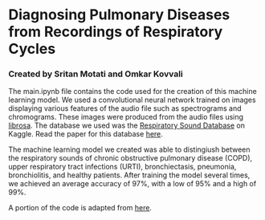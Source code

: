 # Diagnosing Pulmonary Diseases from Recordings of Respiratory Cycles
### Created by Sritan Motati and Omkar Kovvali

The main.ipynb file contains the code used for the creation of this machine learning model. We used a convolutional neural network trained on images displaying various features of the audio file such as spectrograms and chromograms. These images were produced from the audio files using [librosa](https://librosa.org/). The database we used was the [Respiratory Sound Database](https://www.kaggle.com/vbookshelf/respiratory-sound-database) on Kaggle. Read the paper for this database [here](https://eden.dei.uc.pt/~ruipedro/publications/Conferences/ICBHI2017a.pdf).

The machine learning model we created was able to distingiush between the respiratory sounds of chronic obstructive pulmonary disease (COPD), upper respiratory tract infections (URTI), bronchiectasis, pneumonia, bronchiolitis, and healthy patients. After training the model several times, we achieved an average accuracy of 97%, with a low of 95% and a high of 99%.

A portion of the code is adapted from [here](https://www.kaggle.com/markdenton/cnn-disease-classification-linked-features-95).